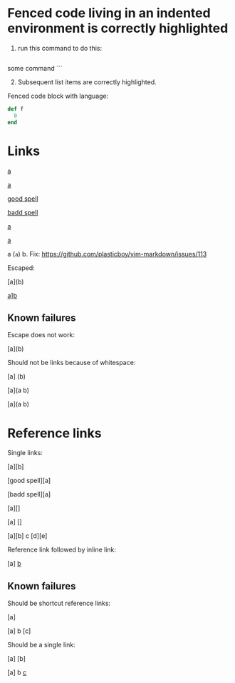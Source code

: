 # Fenced code living in an indented environment is correctly highlighted

1. run this command to do this:

    ```
some command
    ```

2. Subsequent list items are correctly highlighted.

Fenced code block with language:

```ruby
def f
  0
end
```

# Links

[a](b "c")

[a]()

[good spell](a)

[badd spell](a)

[a](b "c")

[a]( b
"c" )

a (`a`) b. Fix: <https://github.com/plasticboy/vim-markdown/issues/113>

Escaped:

\[a](b)

[a\]b](c)

## Known failures

Escape does not work:

[a\](b)

Should not be links because of whitespace:

[a] (b)

[a](a
b)

[a](a b)

# Reference links

Single links:

[a][b]

[good spell][a]

[badd spell][a]

[a][]

[a] []

[a][b] c [d][e]

Reference link followed by inline link:

[a] [b](c)

## Known failures

Should be shortcut reference links:

[a]

[a] b [c]

Should be a single link:

[a] [b]

[a] b [c](d)
